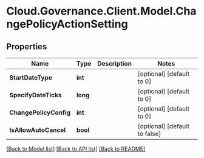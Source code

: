# Cloud.Governance.Client.Model.ChangePolicyActionSetting
## Properties

Name | Type | Description | Notes
------------ | ------------- | ------------- | -------------
**StartDateType** | **int** |  | [optional] [default to 0]
**SpecifyDateTicks** | **long** |  | [optional] [default to 0]
**ChangePolicyConfig** | **int** |  | [optional] [default to 0]
**IsAllowAutoCancel** | **bool** |  | [optional] [default to false]

[[Back to Model list]](../README.md#documentation-for-models) [[Back to API list]](../README.md#documentation-for-api-endpoints) [[Back to README]](../README.md)

